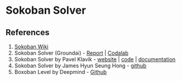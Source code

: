 # Sokoban Solver

## References
1. [Sokoban Wiki](http://www.sokobano.de/wiki/index.php?title=Solver)
1. Sokoban Solver (Groundai) - [Report](https://www.groundai.com/project/ai-in-game-playing-sokoban-solver/1) | [Codalab](https://worksheets.codalab.org/worksheets/0x2412ae8944eb449db74ce9bc0b9463fe/)
1. Sokoban Solver by Pavel Klavík - [website](https://pavel.klavik.cz/projekty/solver.html) | [code](https://pavel.klavik.cz/projekty/solver/solver.tar.gz) | [documentation](https://pavel.klavik.cz/projekty/solver/solver.pdf)
1. Sokoban Solver by James Hyun Seung Hong - [github](https://github.com/jameshong92/sokoban-solver)
1. Boxoban Level by Deepmind - [Github](https://github.com/deepmind/boxoban-levels)
